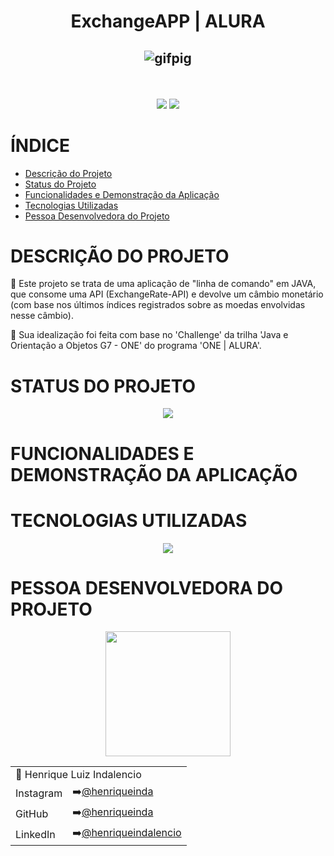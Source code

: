 <h1 align="center">ExchangeAPP | ALURA</h1>

<h2 align="center"> 

![gifpig](https://github.com/user-attachments/assets/00d064ca-d1f0-421e-aedf-b9b62e5a7517)

</h2> <br><!--img-gifpig-->

<p align="center">
  <img loading="lazy" 
    src="https://img.shields.io/badge/VERSION-v1.0-purple?style=for-the-badge">
  <img loading="lazy" 
    src="https://img.shields.io/badge/RELEASE%20DATE-NOVEMBER%20%7C%202024-yellow?style=for-the-badge">
</p>

# ÍNDICE

* [Descrição do Projeto](#descrição-do-projeto)
* [Status do Projeto](#status-do-projeto)
* [Funcionalidades e Demonstração da Aplicação](#funcionalidades-e-demonstração-da-aplicação)
* [Tecnologias Utilizadas](#tecnologias-utilizadas)
* [Pessoa Desenvolvedora do Projeto](#pessoa-desenvolvedora-do-projeto)

# DESCRIÇÃO DO PROJETO
 
📄 Este projeto se trata de uma aplicação de "linha de comando" em JAVA, que consome uma API (ExchangeRate-API) e devolve um câmbio monetário (com base nos últimos índices registrados sobre as moedas envolvidas nesse câmbio).

📄 Sua idealização foi feita com base no 'Challenge' da trilha 'Java e Orientação a Objetos G7 - ONE' do programa 'ONE | ALURA'.

# STATUS DO PROJETO

<p align="center">
  <img loading="lazy" src="https://img.shields.io/badge/STATUS-FINISHED-green?style=for-the-badge">
</p>

# FUNCIONALIDADES E DEMONSTRAÇÃO DA APLICAÇÃO



# TECNOLOGIAS UTILIZADAS

<p align="center">
  <img loading="lazy" 
    src="https://img.shields.io/badge/JAVA-red?style=for-the-badge">
</p>

# PESSOA DESENVOLVEDORA DO PROJETO

<section align="center">
  <img loading="lazy" src="https://github.com/user-attachments/assets/869a58e6-2cf4-46a7-9f26-d98099ee5db6" width="200"/>
  <table align="center">
    <tbody>
      <tr>
        <td colspan="2">🧔 Henrique Luiz Indalencio</td>
      </tr>
      <tr>
        <td>Instagram</td>
        <td>➡️<a href="https://www.instagram.com/henriqueinda/">@henriqueinda</a></td>
      </tr>
      <tr>
        <td>GitHub</td>
        <td>➡️<a href="https://github.com/henriqueinda">@henriqueinda</a></td>
      </tr>
      <tr>
        <td>LinkedIn</td>
        <td>➡️<a href="https://www.linkedin.com/in/henriqueindalencio/">@henriqueindalencio</a></td>
      </tr>
    </tbody>
  </table>
</section>
